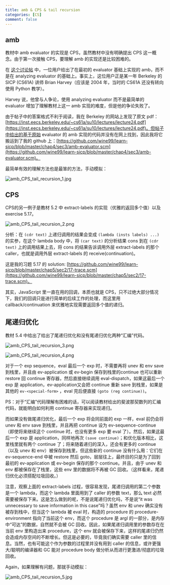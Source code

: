 ```yaml
---
title: amb & CPS & tail recursion
categories: [CS]
comment: false
---
```


## amb

教材中 amb evaluator 的实现是 CPS，虽然教材中没有明确提出 CPS 这一概念。由于第一次接触 CPS，要理解 amb 的实现还是比较困难的。

在 [这个讨论帖](https://comp.lang.scheme.narkive.com/3gHLvdQj/sicp-why-is-idea-of-the-amb-evaluator-hard#post5) 中，一位用户给出了在最初的 evaluator 基础上实现的 amb，而不是在 analyzing evaluator 的基础上。事实上，这位用户正是某一年 Berkeley 的 SICP (CS61A) 讲师 Brian Harvey（应该是 2004 年，当时的 CS61A 还没有转向使用 Python 教学）。

Harvey 说，他曾与人争论，使用 analyzing evaluator 而不是最简单的 evaluator 增加了理解教材上这一 amb 实现的难度，但是他的争论失败了。

由于帖子中的答案格式不利于阅读，我在 Berkeley 的网站上发现了原文 pdf：[https://inst.eecs.berkeley.edu/~cs61a/su10/lectures/lecture24.pdf](https://inst.eecs.berkeley.edu/~cs61a/su10/lectures/lecture24.pdf)。但帖子中给出的基于原始 evaluator 的 amb 实现的代码并没有在网上找到，因此我将它搬运到了我的 github 上：[https://github.com/wine99/learn-sicp/blob/master/chap4/sec3/amb-evaluator.scm](https://github.com/wine99/learn-sicp/blob/master/chap4/sec3/amb-evaluator.scm)。

最简单有效的理解方法也是最笨的方法，手动模拟：

![amb_CPS_tail_recursion_1.jpg](https://gitee.com/wine99/pics/raw/master/2021/06/amb_CPS_tail_recursion_1.jpg)

## CPS

CPS的另一例子是教材 5.2 中 extract-labels 的实现（优雅的返回多个值）以及 exercise 5.17。

![amb_CPS_tail_recursion_2.png](https://gitee.com/wine99/pics/raw/master/2021/06/amb_CPS_tail_recursion_2.png)

分析：在 `(cdr text)` 上递归调用的结果会变成 `(lambda (insts labels) ...)` 的实参，在这个 lambda body 中，将 `(car text)` 的分析结果 cons 到在 `(cdr text)` 上的调用结果上去，将 cons 的结果告诉调用外层 extract-labels 的那个 caller，也就是调用外层 extract-labels 的 receive(continuation)。

这是我的习题 5.17 的 solution: [https://github.com/wine99/learn-sicp/blob/master/chap5/sec2/17-trace.scm](https://github.com/wine99/learn-sicp/blob/master/chap5/sec2/17-trace.scm)。

其实，JavaScript 里一直在用的回调，本质也就是 CPS，只不过绝大部分情况下，我们的回调只是进行简单的后续工作的处理，而这里用 callback/continuation 来优雅地实现需要返回多个值的递归。

## 尾递归优化

教材 5.4 中给出了给出了尾递归优化和没有尾递归优化两种“汇编”代码。

![amb_CPS_tail_recursion_3.png](https://gitee.com/wine99/pics/raw/master/2021/06/amb_CPS_tail_recursion_3.png)

![amb_CPS_tail_recursion_4.png](https://gitee.com/wine99/pics/raw/master/2021/06/amb_CPS_tail_recursion_4.png)

对于一个 exp sequence，eval 最后一个 exp 时，不需要再将 unev 和 env save 到栈里，并且由 ev-application 或 ev-begin 保存到栈里的continue 也可以重新 restore 回 continue 寄存器，然后直接继续调用 eval-dispatch，如果这最后一个 exp 是 application，ev-application又会把 continue 重新 save 到栈里，如果是其他的 `ev-<special-form>` ，eval 完后便直接 `(goto (reg continue))`。

PS：对于“汇编”代码理解有困难的话，可以阅读教材给出的斐波那契数列的汇编代码，就能明白如何利用 continue 寄存器来实现递归。

而如果没有做尾递归优化，最后一个 exp 将会同前面的 exp 一样，eval 前仍会将 unev 和 env save 到栈里，并且再把 continue 设为 ev-sequence-continue（即使将来继续这个 continue 时，也没有更多 exp 要 eval 了）。然后，如果这最后一个 exp 是 application，同样地再次 `(save continue)`；和优化版本相比，这里栈里就有两个 continue 了；将来随着递归的深入，还会有更多的 continue（以及 unev 和 env）被保存到栈里，但这些新的 continue 没有什么用：它们在 ev-sequence-end 中被 restore 然后 goto，层层往上，最终目的只是为了回到最初的 ev-application 或 ev-begin 保存的那个 continue。并且，由于 unev 和 env 都被保存在了栈里，这些 env 里的数据将不再被 GC 回收。（这样看来，尾递归优化必须搭配垃圾回收。）

注意，观察上面的 extract-labels 过程，很容易发现，尾递归调用的第二个参数是一个 lambda，而这个 lambda 里面用到了 caller 的参数 text，那么 text 必然需要被保存下来。这是怎么做到的呢，不是说尾递归优化吗，不是说“it was unnecessary to save information in this case”吗？虽然 env 和 unev 确实没有被存到栈中，但当这个 lambda 被 eval 时，构造的 procedure 的 procedure-environment 指向了当前这个 env，而这个 procedure 是 argl 的一部分，是内存中“可达”的数据，自然就不会被 GC 回收。因此，如果尾递归调用里的参数存在在当前 env 里构造出来 procedure，这个 env 就会被保存下来，这样的尾递归仍然会造成内存空间的不断增长。但这是必要的，毕竟我们确实需要 caller 里的信息。当然，也有可能这个作为参数的过程里并没有用到 caller 的信息，或许更强大/聪明的编译器和 GC 能对 procedure body 做分析从而进行更激进/彻底的垃圾回收。

Again，如果理解有问题，那就手动模拟：

![amb_CPS_tail_recursion_5.jpg](https://gitee.com/wine99/pics/raw/master/2021/06/amb_CPS_tail_recursion_5.jpg)
